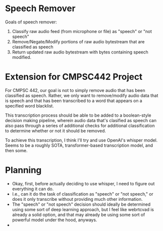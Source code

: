# Speech Remover
Goals of speech remover:

1. Classify raw audio feed (from microphone or file) as "speech" or "not speech"
2. Remove/Negate/Modify portions of raw audio bytestream that are classified as
   speech
3. Return updated raw audio bytestream with bytes containing speech modified.

# Extension for CMPSC442 Project
For CMPSC 442, our goal is not to simply remove audio that has been classified as
speech. Rather, we only want to remove/modify audio data that is speech and that has
been transcribed to a word that appears on a specified word blacklist.

This transcription process should be able to be added to a boolean-style decision
making pipeline, wherein audio data that's clasified as speech can also pass through
a series of additional checks for additional classification to determine whether or
not it should be removed.

To achieve this transcription, I think I'll try and use OpenAI's whisper model. Seems
to be a roughly SOTA, transformer-based transcription model, and then some.

# Planning
- Okay, first, before actually deciding to use whisper, I need to figure out
  everything it can do.
- I.e., can it do the task of classification as "speech" or "not speech," or does it
  only transcribe without providing much other information.
- The "speech" or "not speech" decision should ideally be determined using some sort
  of deep learning approach, but I feel like webrtcvad is already a solid option, and
  that may already be using some sort of powerful model under the hood, anyways.
- 